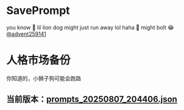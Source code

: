 # SavePrompt
you know 🫠 lil lion dog might just run away lol
haha 🐶 might bolt 😂 [@advent259141](https://github.com/advent259141)

# 人格市场备份
你知道的，小狮子狗可能会跑路

## 当前版本：[prompts_20250807_204406.json](https://github.com/Larch-C/SavePrompt/blob/main/prompts_20250807_204406.json)
